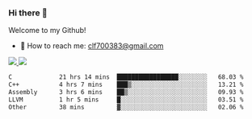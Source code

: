 ### Hi there 👋

<!--
**clingfei/clingfei** is a ✨ _special_ ✨ repository because its `README.md` (this file) appears on your GitHub profile.

Here are some ideas to get you started:

- 🔭 I’m currently working on ...
- 🌱 I’m currently learning ...
- 👯 I’m looking to collaborate on ...
- 🤔 I’m looking for help with ...
- 💬 Ask me about ...
- 📫 How to reach me: ...
- 😄 Pronouns: ...
- ⚡ Fun fact: ...
-->
Welcome to my Github!
- 📧 How to reach me: clf700383@gmail.com

<a href="https://github.com/anuraghazra/github-readme-stats">
  <img src="https://github-readme-stats.vercel.app/api?username=clingfei&count_private=true&show_icons=true&include_all_commits=true&line_height=21&hide_border=true&repo=github-readme-stats" />
</a>
<a href="https://github.com/anuraghazra/convoychat">
  <img src="https://github-readme-stats.vercel.app/api/top-langs/?username=clingfei&hide=Tcl,Perl,Makefile,CSS,HTML,Yacc,Lex,Verilog&langs_count=6&layout=compact&hide_border=true&repo=convoychat" />
</a>

<!--START_SECTION:waka-->

```txt
C             21 hrs 14 mins  █████████████████░░░░░░░░   68.03 %
C++           4 hrs 7 mins    ███▒░░░░░░░░░░░░░░░░░░░░░   13.21 %
Assembly      3 hrs 6 mins    ██▒░░░░░░░░░░░░░░░░░░░░░░   09.93 %
LLVM          1 hr 5 mins     █░░░░░░░░░░░░░░░░░░░░░░░░   03.51 %
Other         38 mins         ▓░░░░░░░░░░░░░░░░░░░░░░░░   02.06 %
```

<!--END_SECTION:waka-->
